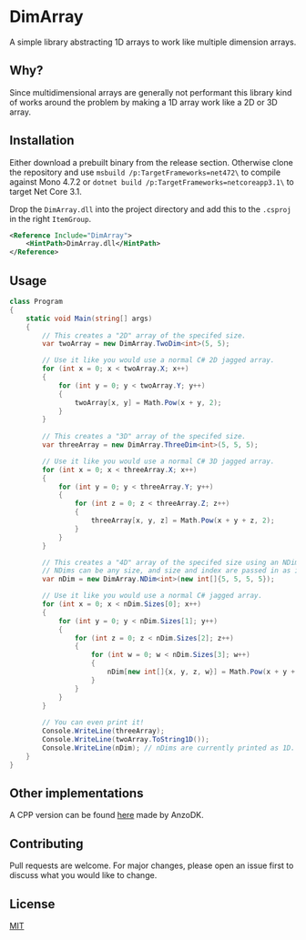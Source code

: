# DimArray

A simple library abstracting 1D arrays to work like multiple dimension arrays.

## Why?
Since multidimensional arrays are generally not performant this library kind of works around the problem by making a 1D array work like a 2D or 3D array.

## Installation

Either download a prebuilt binary from the release section.
Otherwise clone the repository and use `msbuild /p:TargetFrameworks=net472\` to compile against Mono 4.7.2 or `dotnet build /p:TargetFrameworks=netcoreapp3.1\` to target Net Core 3.1.

Drop the `DimArray.dll` into the project directory and add this to the `.csproj` in the right `ItemGroup`.
```xml
<Reference Include="DimArray">
    <HintPath>DimArray.dll</HintPath>
</Reference>
```

## Usage

```csharp
class Program
{
    static void Main(string[] args)
    {
        // This creates a "2D" array of the specifed size.
        var twoArray = new DimArray.TwoDim<int>(5, 5);

        // Use it like you would use a normal C# 2D jagged array.
        for (int x = 0; x < twoArray.X; x++)
        {
            for (int y = 0; y < twoArray.Y; y++)
            {
                twoArray[x, y] = Math.Pow(x + y, 2);
            }
        }
        
        // This creates a "3D" array of the specifed size.
        var threeArray = new DimArray.ThreeDim<int>(5, 5, 5);

        // Use it like you would use a normal C# 3D jagged array.
        for (int x = 0; x < threeArray.X; x++)
        {
            for (int y = 0; y < threeArray.Y; y++)
            {
                for (int z = 0; z < threeArray.Z; z++)
                {
                    threeArray[x, y, z] = Math.Pow(x + y + z, 2);
                }
            }
        } 

        // This creates a "4D" array of the specifed size using an NDim.
        // NDims can be any size, and size and index are passed in as int arrays.
        var nDim = new DimArray.NDim<int>(new int[]{5, 5, 5, 5});

        // Use it like you would use a normal C# jagged array.
        for (int x = 0; x < nDim.Sizes[0]; x++)
        {
            for (int y = 0; y < nDim.Sizes[1]; y++)
            {
                for (int z = 0; z < nDim.Sizes[2]; z++)
                {
                    for (int w = 0; w < nDim.Sizes[3]; w++)
                    {
                        nDim[new int[]{x, y, z, w}] = Math.Pow(x + y + z + w, 2);
                    }
                }
            }
        } 
        
        // You can even print it!
        Console.WriteLine(threeArray);
        Console.WriteLine(twoArray.ToString1D());
        Console.WriteLine(nDim); // nDims are currently printed as 1D.
    }
}

```

## Other implementations
A CPP version can be found [here](https://github.com/AnzoDK/DimArray) made by AnzoDK.

## Contributing
Pull requests are welcome. For major changes, please open an issue first to discuss what you would like to change.

## License
[MIT](https://github.com/samhamnam/DimArray/blob/master/license)
